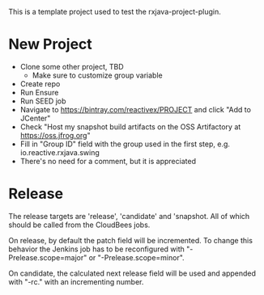 This is a template project used to test the rxjava-project-plugin.

# New Project

* Clone some other project, TBD
  * Make sure to customize group variable
* Create repo
* Run Ensure
* Run SEED job
* Navigate to https://bintray.com/reactivex/PROJECT and click "Add to JCenter"
 * Check "Host my snapshot build artifacts on the OSS Artifactory at https://oss.jfrog.org"
 * Fill in "Group ID" field with the group used in the first step, e.g. io.reactive.rxjava.swing
 * There's no need for a comment, but it is appreciated

# Release

The release targets are 'release', 'candidate' and 'snapshot. All of which should be called from the CloudBees jobs. 

On release, by default the patch field will be incremented. To change this behavior the Jenkins job has to be reconfigured with "-Prelease.scope=major" or "-Prelease.scope=minor".

On candidate, the calculated next release field will be used and appended with "-rc." with an incrementing number.
